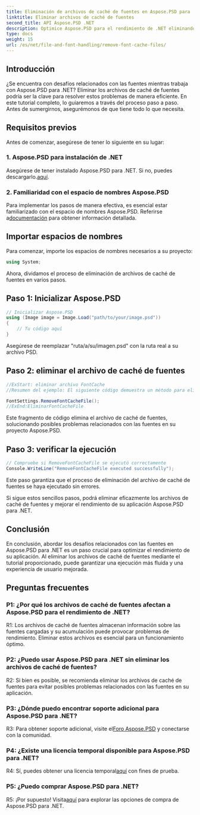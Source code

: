 ```yaml
---
title: Eliminación de archivos de caché de fuentes en Aspose.PSD para .NET
linktitle: Eliminar archivos de caché de fuentes
second_title: API Aspose.PSD .NET
description: Optimice Aspose.PSD para el rendimiento de .NET eliminando los archivos de caché de fuentes. Siga nuestra guía paso a paso para una ejecución perfecta.
type: docs
weight: 15
url: /es/net/file-and-font-handling/remove-font-cache-files/
---
```

## Introducción

¿Se encuentra con desafíos relacionados con las fuentes mientras trabaja con Aspose.PSD para .NET? Eliminar los archivos de caché de fuentes podría ser la clave para resolver estos problemas de manera eficiente. En este tutorial completo, lo guiaremos a través del proceso paso a paso. Antes de sumergirnos, asegurémonos de que tiene todo lo que necesita.

## Requisitos previos

Antes de comenzar, asegúrese de tener lo siguiente en su lugar:

### 1. Aspose.PSD para instalación de .NET

 Asegúrese de tener instalado Aspose.PSD para .NET. Si no, puedes descargarlo.[aquí](https://releases.aspose.com/psd/net/).

### 2. Familiaridad con el espacio de nombres Aspose.PSD

 Para implementar los pasos de manera efectiva, es esencial estar familiarizado con el espacio de nombres Aspose.PSD. Referirse a[documentación](https://reference.aspose.com/psd/net/) para obtener información detallada.

## Importar espacios de nombres

Para comenzar, importe los espacios de nombres necesarios a su proyecto:

```csharp
using System;
```

Ahora, dividamos el proceso de eliminación de archivos de caché de fuentes en varios pasos.

## Paso 1: Inicializar Aspose.PSD

```csharp
// Inicializar Aspose.PSD
using (Image image = Image.Load("path/to/your/image.psd"))
{
    // Tu código aquí
}
```

Asegúrese de reemplazar "ruta/a/su/imagen.psd" con la ruta real a su archivo PSD.

## Paso 2: eliminar el archivo de caché de fuentes

```csharp
//ExStart: eliminar archivo FontCache
//Resumen del ejemplo: El siguiente código demuestra un método para eliminar archivos con el caché de fuentes cargadas.

FontSettings.RemoveFontCacheFile();
//ExEnd:EliminarFontCacheFile
```

Este fragmento de código elimina el archivo de caché de fuentes, solucionando posibles problemas relacionados con las fuentes en su proyecto Aspose.PSD.

## Paso 3: verificar la ejecución

```csharp
// Compruebe si RemoveFontCacheFile se ejecutó correctamente
Console.WriteLine("RemoveFontCacheFile executed successfully");
```

Este paso garantiza que el proceso de eliminación del archivo de caché de fuentes se haya ejecutado sin errores.

Si sigue estos sencillos pasos, podrá eliminar eficazmente los archivos de caché de fuentes y mejorar el rendimiento de su aplicación Aspose.PSD para .NET.

## Conclusión

En conclusión, abordar los desafíos relacionados con las fuentes en Aspose.PSD para .NET es un paso crucial para optimizar el rendimiento de su aplicación. Al eliminar los archivos de caché de fuentes mediante el tutorial proporcionado, puede garantizar una ejecución más fluida y una experiencia de usuario mejorada.

## Preguntas frecuentes

### P1: ¿Por qué los archivos de caché de fuentes afectan a Aspose.PSD para el rendimiento de .NET?

R1: Los archivos de caché de fuentes almacenan información sobre las fuentes cargadas y su acumulación puede provocar problemas de rendimiento. Eliminar estos archivos es esencial para un funcionamiento óptimo.

### P2: ¿Puedo usar Aspose.PSD para .NET sin eliminar los archivos de caché de fuentes?

R2: Si bien es posible, se recomienda eliminar los archivos de caché de fuentes para evitar posibles problemas relacionados con las fuentes en su aplicación.

### P3: ¿Dónde puedo encontrar soporte adicional para Aspose.PSD para .NET?

 R3: Para obtener soporte adicional, visite el[Foro Aspose.PSD](https://forum.aspose.com/c/psd/34) y conectarse con la comunidad.

### P4: ¿Existe una licencia temporal disponible para Aspose.PSD para .NET?

 R4: Sí, puedes obtener una licencia temporal[aquí](https://purchase.aspose.com/temporary-license/) con fines de prueba.

### P5: ¿Puedo comprar Aspose.PSD para .NET?

 R5: ¡Por supuesto! Visita[aquí](https://purchase.aspose.com/buy) para explorar las opciones de compra de Aspose.PSD para .NET.